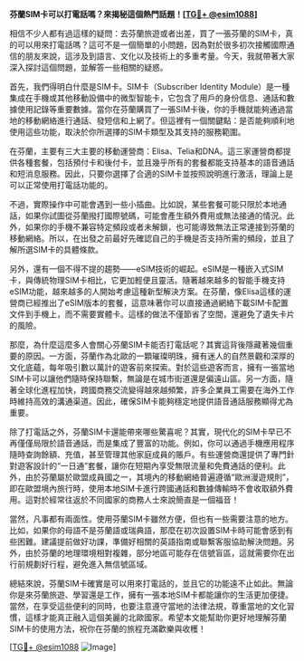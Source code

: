 **芬蘭SIM卡可以打電話嗎？來揭秘這個熱門話題！[[TG💪+ @esim1088](https://t.me/s/esim1088)]**

相信不少人都有過這樣的疑問：去芬蘭旅遊或者出差，買了一張芬蘭的SIM卡，真的可以用來打電話嗎？這可不是一個簡單的小問題，因為對於很多初次接觸國際通信的朋友來說，這涉及到語言、文化以及技術上的多重考量。今天，我就帶著大家深入探討這個問題，並解答一些相關的疑惑。

首先，我們得明白什麼是SIM卡。SIM卡（Subscriber Identity Module）是一種集成在手機或其他移動設備中的微型智能卡，它包含了用戶的身份信息、通話和數據使用記錄等重要數據。當你在芬蘭購買了一張SIM卡後，你的手機就能夠通過當地的移動網絡進行通話、發短信和上網了。但這裡有一個關鍵點：是否能夠順利地使用這些功能，取決於你所選擇的SIM卡類型及其支持的服務範圍。

在芬蘭，主要有三大主要的移動運營商：Elisa、Telia和DNA。這三家運營商都提供各種套餐，包括預付卡和後付卡，並且幾乎所有的套餐都能支持基本的語音通話和短消息服務。因此，只要你選擇了合適的SIM卡並按照說明進行激活，理論上是可以正常使用打電話功能的。

不過，實際操作中可能會遇到一些小插曲。比如說，某些套餐可能只限於本地通話，如果你試圖從芬蘭撥打國際號碼，可能會產生額外費用或無法接通的情況。此外，如果你的手機不兼容特定頻段或者未解鎖，也可能導致無法正常連接到芬蘭的移動網絡。所以，在出發之前最好先確認自己的手機是否支持所需的頻段，並且了解所選SIM卡的具體條款。

另外，還有一個不得不提的趨勢——eSIM技術的崛起。eSIM是一種嵌入式SIM卡，與傳統物理SIM卡相比，它更加輕便且靈活。隨著越來越多的智能手機支持eSIM功能，越來越多的人開始考慮這種新型解決方案。在芬蘭，像Elisa這樣的運營商已經推出了eSIM版本的套餐，這意味著你可以直接通過網絡下載SIM卡配置文件到手機上，而不需要實體卡。這樣的做法不僅節省了空間，還避免了遺失卡片的風險。

那麼，為什麼這麼多人會關心芬蘭SIM卡能否打電話呢？其實這背後隱藏著幾個重要的原因。一方面，芬蘭作為北歐的一顆璀璨明珠，擁有迷人的自然景觀和深厚的文化底蘊，每年吸引數以萬計的遊客前來探索。對於這些遊客而言，擁有一張當地SIM卡可以讓他們隨時保持聯繫，無論是在城市街道還是偏遠山區。另一方面，隨著全球化進程加快，跨國商務交流變得越來越頻繁，許多企業員工需要在海外工作時維持高效的溝通渠道。因此，確保SIM卡能夠穩定地提供語音通話服務顯得尤為重要。

除了打電話之外，芬蘭SIM卡還能帶來哪些驚喜呢？其實，現代化的SIM卡早已不再僅僅局限於語音通話，而是集成了豐富的功能。例如，你可以通過手機應用程序隨時查詢餘額、充值，甚至管理其他家庭成員的賬戶。有些運營商還提供了專門針對遊客設計的“一日通”套餐，讓你在短期內享受無限流量和免費通話的便利。此外，由於芬蘭屬於歐盟成員國之一，其境內的移動網絡普遍遵循“歐洲漫遊規則”，即在歐盟境內旅行時，使用本地SIM卡進行跨國通話和數據傳輸時不會收取額外費用。這對於經常往返於不同國家的商務人士來說簡直是一個福音！

當然，凡事都有兩面性。使用芬蘭SIM卡雖然方便，但也有一些需要注意的地方。比如，如果你的母語不是芬蘭語或瑞典語，那麼在初次設置SIM卡時可能會感到有些困難。建議提前做好功課，準備好相關的英語指南或聯繫客服協助解決問題。另外，由於芬蘭的地理環境相對複雜，部分地區可能存在信號盲區，這就需要你在出行前規劃好行程，避免進入無信號區域。

總結來說，芬蘭SIM卡確實是可以用來打電話的，並且它的功能遠不止如此。無論你是來芬蘭旅遊、學習還是工作，擁有一張本地SIM卡都能讓你的生活更加便捷。當然，在享受這些便利的同時，也要注意遵守當地的法律法規，尊重當地的文化習慣，這樣才能真正融入這個美麗的北歐國家。希望本文能幫助你更好地理解芬蘭SIM卡的使用方法，祝你在芬蘭的旅程充滿歡樂與收穫！

[[TG💪+ @esim1088](https://t.me/s/esim1088) ![Image](https://i.postimg.cc/4NQfJmqS/Snipaste-2025-05-13-00-14-12.png)]